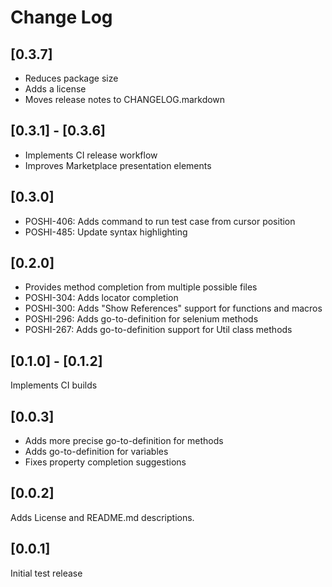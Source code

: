 # Change Log

## [0.3.7]

- Reduces package size
- Adds a license
- Moves release notes to CHANGELOG.markdown

## [0.3.1] - [0.3.6]

- Implements CI release workflow
- Improves Marketplace presentation elements

## [0.3.0]

- POSHI-406: Adds command to run test case from cursor position
- POSHI-485: Update syntax highlighting

## [0.2.0]

- Provides method completion from multiple possible files
- POSHI-304: Adds locator completion
- POSHI-300: Adds "Show References" support for functions and macros
- POSHI-296: Adds go-to-definition for selenium methods
- POSHI-267: Adds go-to-definition support for Util class methods

## [0.1.0] - [0.1.2]

Implements CI builds

## [0.0.3]

- Adds more precise go-to-definition for methods
- Adds go-to-definition for variables
- Fixes property completion suggestions

## [0.0.2]

Adds License and README.md descriptions.

## [0.0.1]

Initial test release